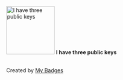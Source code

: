 <img src="https://my-badges.github.io/my-badges/public-keys-3.png" alt="I have three public keys" title="I have three public keys" width="128">
<strong>I have three public keys</strong>
<br><br>




Created by <a href="https://github.com/my-badges/my-badges">My Badges</a>